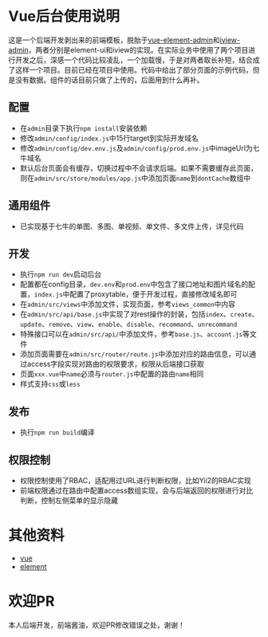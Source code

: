 # Vue后台使用说明
这是一个后端开发剥出来的前端模板，脱胎于[vue-element-admin](https://github.com/PanJiaChen/vue-element-admin)和[iview-admin](https://github.com/iview/iview-admin)，两者分别是element-ui和iview的实现。在实际业务中使用了两个项目进行开发之后，深感一个代码比较凌乱，一个加载慢，于是对两者取长补短，结合成了这样一个项目。目前已经在项目中使用。代码中给出了部分页面的示例代码，但是没有数据。组件的话目前只做了上传的，后面用到什么再补。

## 配置

* 在`admin`目录下执行`npm install`安装依赖
* 修改`admin/config/index.js`中15行target到实际开发域名
* 修改`admin/config/dev.env.js`及`admin/config/prod.env.js`中imageUrl为七牛域名
* 默认后台页面会有缓存，切换过程中不会请求后端。如果不需要缓存此页面，则在`admin/src/store/modules/app.js`中添加页面`name`到`dontCache`数组中

## 通用组件

* 已实现基于七牛的单图、多图、单视频、单文件、多文件上传，详见代码

## 开发

* 执行`npm run dev`启动后台
* 配置都在config目录，`dev.env`和`prod.env`中包含了接口地址和图片域名的配置，`index.js`中配置了proxytable，便于开发过程，直接修改域名即可
* 在`admin/src/views`中添加文件，实现页面，参考`views_common`中内容
* 在`admin/src/api/base.js`中实现了对rest操作的封装，包括`index`、`create`、`update`、`remove`、`view`、`enable`、`disable`、`recommand`、`unrecommand`
* 特殊接口可以在`admin/src/api/`中添加文件，参考`base.js`、`account.js`等文件
* 添加页面需要在`admin/src/router/route.js`中添加对应的路由信息，可以通过access字段实现对路由的权限要求，权限从后端接口获取
* 页面`xxx.vue`中`name`必须与`router.js`中配置的路由`name`相同
* 样式支持`css`或`less`

## 发布

* 执行`npm run build`编译

## 权限控制

* 权限控制使用了RBAC，适配用过URL进行判断权限，比如Yii2的RBAC实现
* 前端权限通过在路由中配置access数组实现，会与后端返回的权限进行对比判断，控制左侧菜单的显示隐藏

# 其他资料

* [vue](https://cn.vuejs.org/index.html)
* [element](http://element.eleme.io/)

# 欢迎PR

本人后端开发，前端酱油，欢迎PR修改错误之处，谢谢！

